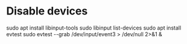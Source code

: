 # Disable devices

sudo apt install libinput-tools sudo libinput list-devices sudo apt
install evtest sudo evtest --grab /dev/input/event3 \> /dev/null 2\>&1 &
